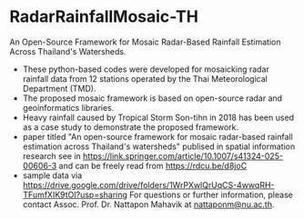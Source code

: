 # RadarRainfallMosaic-TH
An Open-Source Framework for Mosaic Radar-Based Rainfall Estimation Across Thailand's Watersheds.

- These python-based codes were developed for mosaicking radar rainfall data from 12 stations operated by the Thai Meteorological Department (TMD).
- The proposed mosaic framework is based on open-source radar and geoinformatics libraries.
- Heavy rainfall caused by Tropical Storm Son-tihn in 2018 has been used as a case study to demonstrate the proposed framework.
- paper titled "An open-source framework for mosaic radar-based rainfall estimation across Thailand's watersheds" publised in spatial information research see in https://link.springer.com/article/10.1007/s41324-025-00606-3 and can be freely read from https://rdcu.be/d8joC
- sample data via https://drive.google.com/drive/folders/1WrPXwlQrUqCS-4wwqRH-TFumfXIK9tOI?usp=sharing
For questions or further information, please contact Assoc. Prof. Dr. Nattapon Mahavik at nattaponm@nu.ac.th.
